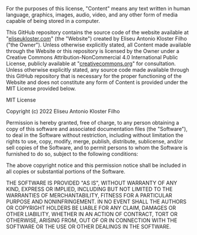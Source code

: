 For the purposes of this license, "Content" means any text written in human language, graphics, images, audio, video, and any other form of media capable of being stored in a computer. 

This GitHub repository contains the source code of the website available at "[eliseukloster.com](https://eliseukloster.com/)" (the "Website") created by Eliseu Antonio Kloster Filho ("the Owner"). Unless otherwise explicitly stated, all Content made available through the Website or this repository is licensed by the Owner under a Creative Commons Attribution-NonCommercial 4.0 International Public License, publicly available at "[creativecommons.org](https://https://creativecommons.org/licenses/by-nc/4.0/legalcode)" for consultation. Unless otherwise explicitly stated, any source code made available through this GitHub repository that is necessary for the proper functioning of the Website and does not constitute any form of Content is provided under the MIT License provided below.

MIT License

Copyright (c) 2022 Eliseu Antonio Kloster Filho

Permission is hereby granted, free of charge, to any person obtaining a copy
of this software and associated documentation files (the "Software"), to deal
in the Software without restriction, including without limitation the rights
to use, copy, modify, merge, publish, distribute, sublicense, and/or sell
copies of the Software, and to permit persons to whom the Software is
furnished to do so, subject to the following conditions:

The above copyright notice and this permission notice shall be included in all
copies or substantial portions of the Software.

THE SOFTWARE IS PROVIDED "AS IS", WITHOUT WARRANTY OF ANY KIND, EXPRESS OR
IMPLIED, INCLUDING BUT NOT LIMITED TO THE WARRANTIES OF MERCHANTABILITY,
FITNESS FOR A PARTICULAR PURPOSE AND NONINFRINGEMENT. IN NO EVENT SHALL THE
AUTHORS OR COPYRIGHT HOLDERS BE LIABLE FOR ANY CLAIM, DAMAGES OR OTHER
LIABILITY, WHETHER IN AN ACTION OF CONTRACT, TORT OR OTHERWISE, ARISING FROM,
OUT OF OR IN CONNECTION WITH THE SOFTWARE OR THE USE OR OTHER DEALINGS IN THE
SOFTWARE.
